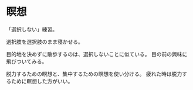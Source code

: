 # 瞑想

「選択しない」練習。

選択肢を選択肢のまま寝かせる。

目的地を決めずに散歩するのは、選択しないことに似ている。
目の前の興味に飛びついてみる。

脱力するための瞑想と、集中するための瞑想を使い分ける。
疲れた時は脱力するために瞑想した方がいい。
